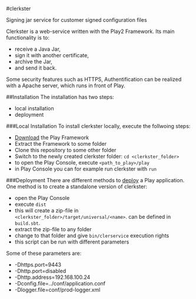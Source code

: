 #clerkster

Signing jar service for customer signed configuration files

Clerkster is a web-service written with the Play2 Framework.
Its main functionality is to:
 
 * receive a Java Jar,
 * sign it with another certificate,
 * archive the Jar,
 * and send it back.

Some security features such as HTTPS, Authentification can be realized with a Apache server, which runs in front of Play.

##Installation
The installation has two steps:

* local installation
* deployment

###Local Installation
To install clerkster locally, execute the follwoing steps:

* [Download](http://www.playframework.com/download) the Play Framework
* Extract the Framework to some folder
* Clone this repository to some other folder
* Switch to the newly created clerkster folder: ```cd <clerkster_folder>```
* to open the Play Console, execute ```<path_to_play>/play```
* in Play Console you can for example run clerkster with ```run```

###Deployment
There are different methods to [deploy](http://www.playframework.com/documentation/2.2.x/Production) a Play application.
One method is to create a standalone version of clerkster:

* open the Play Console
* execute ```dist```
* this will create a zip-file in ```<clerkster_folder>/target/universal/<name>```. <name> can be defined in ```build.sbt```.
* extract the zip-file to any folder
* change to that folder and give ```bin/clerservice``` execution rights
* this script can be run with different parameters

Some of these parameters are:

* -Dhttps.port=9443
* -Dhttp.port=disabled
* -Dhttp.address=192.168.100.24
* -Dconfig.file=../conf/application.conf
* -Dlogger.file=conf/prod-logger.xml




 
 



